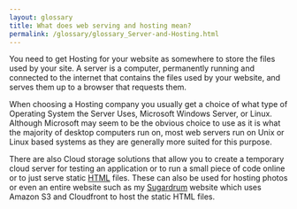```yaml
---
layout: glossary
title: What does web serving and hosting mean?
permalink: /glossary/glossary_Server-and-Hosting.html
---
```

You need to get Hosting for your website as somewhere to store the files used by your site. A server is a computer, permanently running and connected to the internet that contains the files used by your website, and serves them up to a browser that requests them.

When choosing a Hosting company you usually get a choice of what type of Operating System the Server Uses, Microsoft Windows Server, or Linux. Although Microsoft may seem to be the obvious choice to use as it is what the majority of desktop computers run on, most web servers run on Unix or Linux based systems as they are generally more suited for this purpose.

There are also Cloud storage solutions that allow you to create a temporary cloud server for testing an application or to run a small piece of code online or to just serve static [HTML](/glossary/glossary_HTML.html) files. These can also be used for hosting photos or even an entire website such as my [Sugardrum](http://www.sugardrum.com/) website which uses Amazon S3 and Cloudfront to host the static HTML files.
